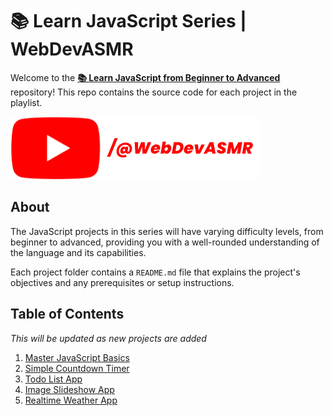 # 📚 Learn JavaScript Series | WebDevASMR

Welcome to the **[📚 Learn JavaScript from Beginner to Advanced](https://www.youtube.com/playlist?list=PLGRd5--RHu5cdtjHAXWTMpO1TDKSwfy4q)** repository! This repo contains the source code for each project in the playlist.

[![YouTube](./youtube-button.png)](https://youtube.com/@WebDevASMR)

## About

The JavaScript projects in this series will have varying difficulty levels, from beginner to advanced, providing you with a well-rounded understanding of the language and its capabilities.

Each project folder contains a `README.md` file that explains the project's objectives and any prerequisites or setup instructions.

## Table of Contents

_This will be updated as new projects are added_

1. [Master JavaScript Basics](./1.%20Master%20JavaScript%20Basics/)
2. [Simple Countdown Timer](./2.%20Simple%20Countdown%20Timer/)
3. [Todo List App](./3.%20Todo%20App/)
4. [Image Slideshow App](./4.%20Image%20Slideshow/)
5. [Realtime Weather App](./5.%20Weather%20App/)
